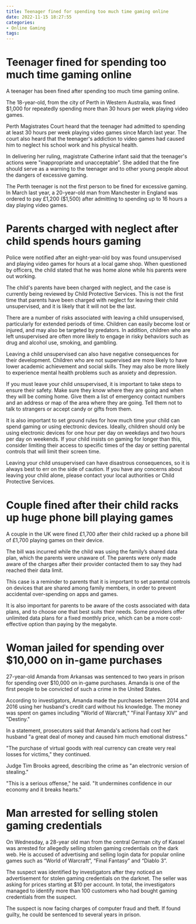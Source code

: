 ```yaml
---
title: Teenager fined for spending too much time gaming online
date: 2022-11-15 18:27:55
categories:
- Online Gaming
tags:
---
```



#  Teenager fined for spending too much time gaming online

A teenager has been fined after spending too much time gaming online.

The 18-year-old, from the city of Perth in Western Australia, was fined $1,000 for repeatedly spending more than 30 hours per week playing video games.

Perth Magistrates Court heard that the teenager had admitted to spending at least 30 hours per week playing video games since March last year. The court also heard that the teenager's addiction to video games had caused him to neglect his school work and his physical health.

In delivering her ruling, magistrate Catherine infant said that the teenager's actions were "inappropriate and unacceptable". She added that the fine should serve as a warning to the teenager and to other young people about the dangers of excessive gaming.

The Perth teenager is not the first person to be fined for excessive gaming. In March last year, a 20-year-old man from Manchester in England was ordered to pay £1,200 ($1,500) after admitting to spending up to 16 hours a day playing video games.

#  Parents charged with neglect after child spends hours gaming

Police were notified after an eight-year-old boy was found unsupervised and playing video games for hours at a local game shop. When questioned by officers, the child stated that he was home alone while his parents were out working.

The child's parents have been charged with neglect, and the case is currently being reviewed by Child Protective Services. This is not the first time that parents have been charged with neglect for leaving their child unsupervised, and it is likely that it will not be the last.

There are a number of risks associated with leaving a child unsupervised, particularly for extended periods of time. Children can easily become lost or injured, and may also be targeted by predators. In addition, children who are left unsupervised are often more likely to engage in risky behaviors such as drug and alcohol use, smoking, and gambling.

Leaving a child unsupervised can also have negative consequences for their development. Children who are not supervised are more likely to have lower academic achievement and social skills. They may also be more likely to experience mental health problems such as anxiety and depression.

If you must leave your child unsupervised, it is important to take steps to ensure their safety. Make sure they know where they are going and when they will be coming home. Give them a list of emergency contact numbers and an address or map of the area where they are going. Tell them not to talk to strangers or accept candy or gifts from them.

It is also important to set ground rules for how much time your child can spend gaming or using electronic devices. Ideally, children should only be using electronic devices for one hour per day on weekdays and two hours per day on weekends. If your child insists on gaming for longer than this, consider limiting their access to specific times of the day or setting parental controls that will limit their screen time.

Leaving your child unsupervised can have disastrous consequences, so it is always best to err on the side of caution. If you have any concerns about leaving your child alone, please contact your local authorities or Child Protective Services.

#  Couple fined after their child racks up huge phone bill playing games

A couple in the UK were fined £1,700 after their child racked up a phone bill of £1,700 playing games on their device.

The bill was incurred while the child was using the family’s shared data plan, which the parents were unaware of. The parents were only made aware of the charges after their provider contacted them to say they had reached their data limit.

This case is a reminder to parents that it is important to set parental controls on devices that are shared among family members, in order to prevent accidental over-spending on apps and games.

It is also important for parents to be aware of the costs associated with data plans, and to choose one that best suits their needs. Some providers offer unlimited data plans for a fixed monthly price, which can be a more cost-effective option than paying by the megabyte.

#  Woman jailed for spending over $10,000 on in-game purchases

27-year-old Amanda from Arkansas was sentenced to two years in prison for spending over $10,000 on in-game purchases. Amanda is one of the first people to be convicted of such a crime in the United States.

According to investigators, Amanda made the purchases between 2014 and 2016 using her husband's credit card without his knowledge. The money was spent on games including "World of Warcraft," "Final Fantasy XIV" and "Destiny."

In a statement, prosecutors said that Amanda's actions had cost her husband "a great deal of money and caused him much emotional distress."

"The purchase of virtual goods with real currency can create very real losses for victims," they continued.

Judge Tim Brooks agreed, describing the crime as "an electronic version of stealing."

"This is a serious offense," he said. "It undermines confidence in our economy and it breaks hearts."

#  Man arrested for selling stolen gaming credentials

On Wednesday, a 28-year old man from the central German city of Kassel was arrested for allegedly selling stolen gaming credentials on the dark web. He is accused of advertising and selling login data for popular online games such as “World of Warcraft”, “Final Fantasy” and “Diablo 3”.

The suspect was identified by investigators after they noticed an advertisement for stolen gaming credentials on the darknet. The seller was asking for prices starting at $10 per account. In total, the investigators managed to identify more than 100 customers who had bought gaming credentials from the suspect.

The suspect is now facing charges of computer fraud and theft. If found guilty, he could be sentenced to several years in prison.